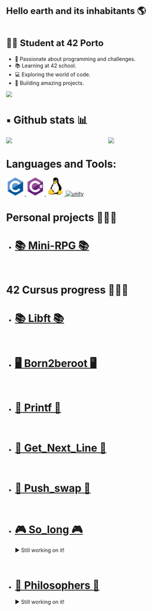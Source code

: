 <div style="display: flex; justify-content: space-between; align-items: center;">
  <div style="flex-grow: 1;">
    <h1 style="font-size: 24px;">Hello earth and its inhabitants 🌎</h1>
  </div>
</div>

<div style="display: flex; align-items: center;">
  <div style="flex-grow: 1;">
    <h2 style="font-size: 24px;">👨‍🎓 Student at 42 Porto</h1>
    <ul>
      <li>🚀 Passionate about programming and challenges.</li>
      <li>📚 Learning at 42 school.</li>
      <li>💻 Exploring the world of code.</li>
      <li>🤖 Building amazing projects.</li>
    </ul>
  <img src="https://media.giphy.com/media/wwg1suUiTbCY8H8vIA/giphy-downsized-large.gif" width="200">
  </div>
</div>




  
</div>

# ▪️ Github stats 📊

<div style="display: flex; justify-content: space-between;">
    <img src="https://github-readme-stats.vercel.app/api?username=nebbur&show_icons=true&theme=github_dark" width="50%">
    <img src="https://github-readme-stats.vercel.app/api/top-langs/?username=nebbur&layout=compact&theme=github_dark" width="45%">
</div>


##

<p align="left">
</p>

<h1 align="left">Languages and Tools:</h3>
<p align="left"> <a href="https://www.cprogramming.com/" target="_blank" rel="noreferrer"> <img src="https://raw.githubusercontent.com/devicons/devicon/master/icons/c/c-original.svg" alt="c" width="50" height="50"/> </a> <a href="https://www.w3schools.com/cs/" target="_blank" rel="noreferrer"> <img src="https://raw.githubusercontent.com/devicons/devicon/master/icons/csharp/csharp-original.svg" alt="csharp" width="50" height="50"/> </a> <a href="https://www.linux.org/" target="_blank" rel="noreferrer"> <img src="https://raw.githubusercontent.com/devicons/devicon/master/icons/linux/linux-original.svg" alt="linux" width="50" height="50"/> </a> <a href="https://unity.com/" target="_blank" rel="noreferrer"> <img src="https://www.vectorlogo.zone/logos/unity3d/unity3d-icon.svg" alt="unity" width="50" height="50"/> </a> </p>

##

# Personal projects 👨🏻‍💻 
- # [📚 Mini-RPG 📚](https://github.com/nebbur/Mini-rpg)
<br>

# 42 Cursus progress 👨🏻‍💻 

- # [📚 Libft 📚](https://github.com/nebbur/Libft)
<br>

- # [🖥 Born2beroot 🖥](https://github.com/nebbur/Born2beroot-Tutorial)
<br>

- # [📝 Printf 📝](https://github.com/nebbur/Printf)
<br>

- # [📖 Get_Next_Line 📖](https://github.com/nebbur/Get_next_line)
<br>

- # [🔢 Push_swap 🔢](https://github.com/nebbur/Push-Swap)
<br>

- # [🎮 So_long 🎮](https://github.com/nebbur)
  ► Still working on it!
<br>

 - # [🍴 Philosophers 🍴](https://github.com/nebbur)
   ► Still working on it!
<br>
